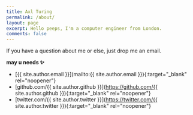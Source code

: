 ```yaml
---
title: Axl Turing
permalink: /about/
layout: page
excerpt: Hello peeps, I'm a computer engineer from London. 
comments: false
---
```


If you have a question about me or else, just drop me an email.

**may u needs ✨**

- [{{ site.author.email }}](mailto:{{ site.author.email }}){:target="_blank" rel="noopener"}
- [github.com/{{ site.author.github }}](https://github.com/{{ site.author.github }}){:target="_blank" rel="noopener"}
- [twitter.com/{{ site.author.twitter }}](https://twitter.com/{{ site.author.twitter }}){:target="_blank" rel="noopener"}